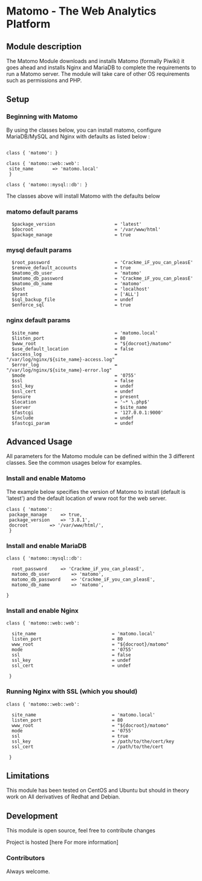 # Matomo - The Web Analytics Platform

## Module description

The Matomo Module downloads and installs Matomo (formally Piwiki) it goes ahead and installs Nginx and MariaDB to complete the requirements to run a Matomo server.
The module will take care of other OS requirements such as permissions and PHP.

## Setup

### Beginning with Matomo

By using the classes below, you can install matomo, configure MariaDB/MySQL and Nginx with defaults as listed below :

```puppet

class { 'matomo': }

class { 'matomo::web::web':
 site_name       => 'matomo.local'
 }

class { 'matomo::mysql::db': }

```
The classes above will install Matomo with the defaults below

### matomo default params

```puppet
  $package_version                      = 'latest'
  $docroot                              = '/var/www/html'
  $package_manage                       = true
```

### mysql default params
```puppet
  $root_password                        = 'Crackme_iF_you_can_pleasE'
  $remove_default_accounts              = true
  $matomo_db_user                       = 'matomo'
  $matomo_db_password                   = 'Crackme_iF_you_can_pleasE'
  $matomo_db_name                       = 'matomo'
  $host                                 = 'localhost'
  $grant                                = ['ALL']
  $sql_backup_file                      = undef
  $enforce_sql                          = true
```

### nginx default params
```puppet
  $site_name                            = 'matomo.local'
  $listen_port                          = 80
  $www_root                             = "${docroot}/matomo"
  $use_default_location                 = false
  $access_log                           = "/var/log/nginx/${site_name}-access.log"
  $error_log                            = "/var/log/nginx/${site_name}-error.log"
  $mode                                 = '0755'
  $ssl                                  = false
  $ssl_key                              = undef
  $ssl_cert                             = undef
  $ensure                               = present
  $location                             = '~* \.php$'
  $server                               = $site_name
  $fastcgi                              = '127.0.0.1:9000'
  $include                              = undef
  $fastcgi_param                        = undef
```

## Advanced Usage

All parameters for the Matomo module can be defined within the 3 different classes. See the common usages below for examples.

### Install and enable Matomo

The example below specifies the version of Matomo to install (default is 'latest') and the default location of www root for the web server. 

```puppet
class { 'matomo':
 package_manage 	=> true,
 package_version	=> '3.8.1',
 docroot		=> '/var/www/html/',
 }
```

### Install and enable MariaDB

```puppet
class { 'matomo::mysql::db':

  root_password 	=> 'Crackme_iF_you_can_pleasE',
  matomo_db_user        => 'matomo',
  matomo_db_password    => 'Crackme_iF_you_can_pleasE',
  matomo_db_name        => 'matomo',

}
```

### Install and enable Nginx

```puppet
class { 'matomo::web::web':

  site_name                            = 'matomo.local'
  listen_port                          = 80
  www_root                             = "${docroot}/matomo"
  mode                                 = '0755'
  ssl                                  = false
  ssl_key                              = undef
  ssl_cert                             = undef

 }
```

### Running Nginx with SSL (which you should)

```puppet
class { 'matomo::web::web':

  site_name                            = 'matomo.local'
  listen_port                          = 80
  www_root                             = "${docroot}/matomo"
  mode                                 = '0755'
  ssl                                  = true
  ssl_key                              = /path/to/the/cert/key
  ssl_cert                             = /path/to/the/cert

 }
```


## Limitations

This module has been tested on CentOS and Ubuntu but should in theory work on All derivatives of Redhat and Debian.
 
## Development

This module is open source, feel free to contribute changes

Project is hosted [here For more information]

### Contributors

Always welcome.
